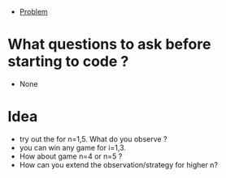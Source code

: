 - [Problem](https://leetcode.com/problems/nim-game/)

# What questions to ask before starting to code ?
- None

# Idea
- try out the for n=1,5. What do you observe ?
- you can win any game for i=1,3.
- How about game n=4 or n=5 ?
- How can you extend the observation/strategy for higher n?

